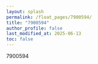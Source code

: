 ```yaml
---
layout: splash
permalink: /float_pages/7900594/
title: "7900594"
author_profile: false
last_modified_at: 2025-06-13
toc: false
---
```

 
7900594
